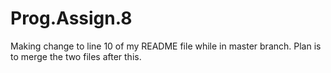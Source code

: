 # Prog.Assign.8








Making change to line 10 of my README file while in master branch. Plan is to merge the two files after this.